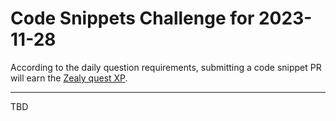 # Code Snippets Challenge for 2023-11-28

According to the daily question requirements, submitting a code snippet PR will earn the [Zealy quest XP](https://zealy.io/c/flow-community/questboard).

---

TBD
